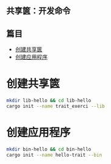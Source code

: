 ## 共享篋：开发命令

## 篇目

- [创建共享篋](#%e5%88%9b%e5%bb%ba%e5%85%b1%e4%ba%ab%e7%af%8b)
- [创建应用程序](#%e5%88%9b%e5%bb%ba%e5%ba%94%e7%94%a8%e7%a8%8b%e5%ba%8f)

# 创建共享篋
```bash
mkdir lib-hello && cd lib-hello
cargo init --name trait_exerci --lib
```

# 创建应用程序
```bash
mkdir bin-hello && cd bin-hello
cargo init --name hello-trait --bin
```